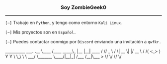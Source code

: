 <center><h3>Soy ZombieGeek0</h3></center>

<hr>

`[~]` Trabajo en `Python`, y tengo como entorno `Kali Linux.`

`[~]` Mis proyectos son en `Español.`

`[~]` Puedes contactar conmigo por `Discord` enviando una invitación a `qwfkr.`

<p>__________            ___.   .__        
\____    /____   _____\_ |__ |__| ____  
  /     //  _ \ /     \| __ \|  |/ __ \ 
 /     /(  <_> )  Y Y  \ \_\ \  \  ___/ 
/_______ \____/|__|_|  /___  /__|\___  >
        \/           \/    \/        \/ </p>
